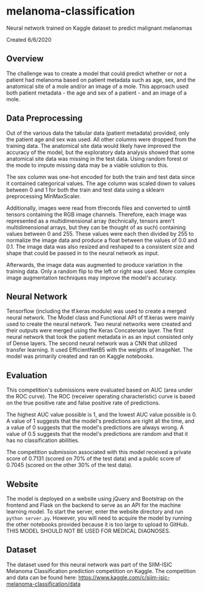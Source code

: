 # melanoma-classification
Neural network trained on Kaggle dataset to predict malignant melanomas

Created 6/6/2020

## Overview
The challenge was to create a model that could predict whether or not a patient had melanoma based on patient metadata such as age, sex, and the anatomical site of a mole and/or an image of a mole. This approach used both patient metadata - the age and sex of a patient - and an image of a mole.

## Data Preprocessing
Out of the various data the tabular data (patient metadata) provided, only the patient age and sex was used. All other columns were dropped from the training data. The anatomical site data would likely have improved the accuracy of the model, but the exploratory data analysis showed that some anatomical site data was missing in the test data. Using random forest or the mode to impute missing data may be a viable solution to this.

The sex column was one-hot encoded for both the train and test data since it contained categorical values. The age column was scaled down to values between 0 and 1 for both the train and test data using a sklearn preprocessing MinMaxScaler.

Additionally, images were read from tfrecords files and converted to uint8 tensors containing the RGB image channels. Therefore, each image was represented as a multidimensional array (technically, tensors aren't multidimensional arrays, but they can be thought of as such) containing values between 0 and 255. These values were each then divided by 255 to normalize the image data and produce a float between the values of 0.0 and 0.1. The image data was also resized and reshaped to a consistent size and shape that could be passed in to the neural network as input.

Afterwards, the image data was augmented to produce variation in the training data. Only a random flip to the left or right was used. More complex image augmentation techniques may improve the model's accuracy.

## Neural Network
Tensorflow (including the tf.keras module) was used to create a merged neural network. The Model class and Functional API of tf.keras were mainly used to create the neural network. Two neural networks were created and their outputs were merged using the Keras Concatenate layer. The first neural network that took the patient metadata in as an input consisted only of Dense layers. The second neural network was a CNN that utilized transfer learning. It used EfficientNetB5 with the weights of ImageNet. The model was primarily created and ran on Kaggle notebooks.

## Evaluation
This competition's submissions were evaluated based on AUC (area under the ROC curve). The ROC (receiver operating characteristic) curve is based on the true positive rate and false positive rate of predictions. 

The highest AUC value possible is 1, and the lowest AUC value possible is 0. A value of 1 suggests that the model's predictions are right all the time, and a value of 0 suggests that the model's predictions are always wrong. A value of 0.5 suggests that the model's predictions are random and that it has no classification abilities. 

The competition submission associated with this model received a private score of 0.7131 (scored on 70% of the test data) and a public score of 0.7045 (scored on the other 30% of the test data).

## Website
The model is deployed on a website using jQuery and Bootstrap on the frontend and Flask on the backend to serve as an API for the machine learning model. To start the server, enter the website directory and run ```python server.py```. However, you will need to acquire the model by running the other notebooks provided because it is too large to upload to GitHub. THIS MODEL SHOULD NOT BE USED FOR MEDICAL DIAGNOSES.

## Dataset
The dataset used for this neural network was part of the SIIM-ISIC Melanoma Classification prediction competition on Kaggle. The competition and data can be found here:
https://www.kaggle.com/c/siim-isic-melanoma-classification/data
